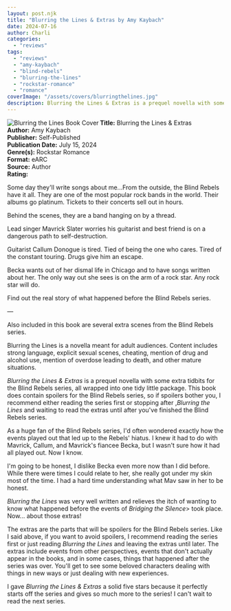 ```yaml
---
layout: post.njk
title: "Blurring the Lines & Extras by Amy Kaybach"
date: 2024-07-16
author: Charli
categories: 
  - "reviews"
tags: 
  - "reviews"
  - "amy-kaybach"
  - "blind-rebels"
  - "blurring-the-lines"
  - "rockstar-romance"
  - "romance"
coverImage: "/assets/covers/blurringthelines.jpg"
description: Blurring the Lines & Extras is a prequel novella with some extra tidbits for the Blind Rebels series, all wrapped into one tidy little package. This book does contain spoilers for the Blind Rebels series, so...
---
```

<div class="review-info">
<img src="/assets/covers/blurringthelines.jpg" align="left" alt="Blurring the Lines Book Cover">
<strong>Title:</strong> Blurring the Lines &amp; Extras<br>
<strong>Author:</strong> Amy Kaybach<br>
<strong>Publisher:</strong> Self-Published<br>
<strong>Publication Date:</strong> July 15, 2024<br>
<strong>Genre(s):</strong> Rockstar Romance<br>
<strong>Format:</strong> eARC<br>
<strong>Source:</strong> Author<br>
<strong>Rating:</strong> <i class="fa-solid fa-star"></i><i class="fa-solid fa-star"></i><i class="fa-solid fa-star"></i><i class="fa-solid fa-star"></i><i class="fa-solid fa-star"></i>

<div class="review-description">
<p>Some day they'll write songs about me...From the outside, the Blind Rebels have it all. They are one of the most popular rock bands in the world. Their albums go platinum. Tickets to their concerts sell out in hours.</p>

<p>Behind the scenes, they are a band hanging on by a thread.</p>

<p>Lead singer Mavrick Slater worries his guitarist and best friend is on a dangerous path to self-destruction.</p>

<p>Guitarist Callum Donogue is tired. Tied of being the one who cares. Tired of the constant touring. Drugs give him an escape.</p>

<p>Becka wants out of her dismal life in Chicago and to have songs written about her. The only way out she sees is on the arm of a rock star. Any rock star will do.</p>

<p>Find out the real story of what happened before the Blind Rebels series.</p>

<p>—</p>

<p>Also included in this book are several extra scenes from the Blind Rebels series.

<p>Blurring the Lines is a novella meant for adult audiences. Content includes strong language, explicit sexual scenes, cheating, mention of drug and alcohol use, mention of overdose leading to death, and other mature situations.</p>
</div>
</div>

<div class="the_review">
<p><i>Blurring the Lines &amp; Extras</i> is a prequel novella with some extra tidbits for the Blind Rebels series, all wrapped into one tidy little package. This book does contain spoilers for the Blind Rebels series, so if spoilers bother you, I recommend either reading the series first or stopping after ,<i>Blurring the Lines</i> and waiting to read the extras until after you've finished the Blind Rebels series.</p>

<p>As a huge fan of the Blind Rebels series, I'd often wondered exactly how the events played out that led up to the Rebels' hiatus. I knew it had to do with Mavrick, Callum, and Mavrick's fiancee Becka, but I wasn't sure how it had all played out. Now I know.</p>

<p>I'm going to be honest, I dislike Becka even more now than I did before. While there were times I could relate to her, she really got under my skin most of the time. I had a hard time understanding what Mav saw in her to be honest.</p>

<p><i>Blurring the Lines</i> was very well written and relieves the itch of wanting to know what happened before the events of <i>Bridging the Silence</i>> took place. Now... about those extras!</p>

<p>The extras are the parts that will be spoilers for the Blind Rebels series. Like I said above, if you want to avoid spoilers, I recommend reading the series first or just reading <i>Blurring the Lines</i> and leaving the extras until later. The extras include events from other perspectives, events that don't actually appear in the books, and in some cases, things that happened after the series was over. You'll get to see some beloved characters dealing with things in new ways or just dealing with new experiences.</p>

<p>I gave <i>Blurring the Lines &amp; Extras</i> a solid five stars because it perfectly starts off the series and gives so much more to the series! I can't wait to read the next series.</p>
</div>
